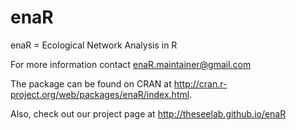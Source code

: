 enaR
====

enaR = Ecological Network Analysis in R

For more information contact enaR.maintainer@gmail.com

The package can be found on CRAN at http://cran.r-project.org/web/packages/enaR/index.html.

Also, check out our project page at http://theseelab.github.io/enaR
